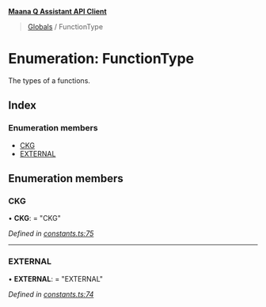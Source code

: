 **[Maana Q Assistant API Client](../README.md)**

> [Globals](../README.md) / FunctionType

# Enumeration: FunctionType

The types of a functions.

## Index

### Enumeration members

* [CKG](functiontype.md#ckg)
* [EXTERNAL](functiontype.md#external)

## Enumeration members

### CKG

•  **CKG**:  = "CKG"

*Defined in [constants.ts:75](https://github.com/maana-io/q-assistant-client/blob/develop/src/constants.ts#L75)*

___

### EXTERNAL

•  **EXTERNAL**:  = "EXTERNAL"

*Defined in [constants.ts:74](https://github.com/maana-io/q-assistant-client/blob/develop/src/constants.ts#L74)*
